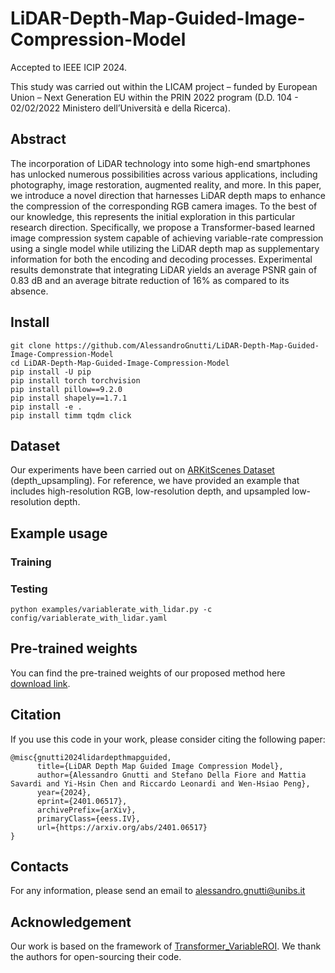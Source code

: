 # LiDAR-Depth-Map-Guided-Image-Compression-Model

Accepted to IEEE ICIP 2024.

This study was carried out within the LICAM project – funded by European Union – Next Generation EU  within the PRIN 2022 program (D.D. 104 - 02/02/2022 Ministero dell’Università e della Ricerca).

## Abstract

The incorporation of LiDAR technology into some high-end smartphones has unlocked numerous possibilities across various applications, including photography, image restoration, augmented reality, and more. In this paper, we introduce a novel direction that harnesses LiDAR depth maps to enhance the compression of the corresponding RGB camera images. To the best of our knowledge, this represents the initial exploration in this particular research direction. Specifically, we propose a Transformer-based learned image compression system capable of achieving variable-rate compression using a single model while utilizing the LiDAR depth map as supplementary information for both the encoding and decoding processes. Experimental results demonstrate that integrating LiDAR yields an average PSNR gain of $0.83$ dB and an average bitrate reduction of $16$% as compared to its absence.

## Install

```
git clone https://github.com/AlessandroGnutti/LiDAR-Depth-Map-Guided-Image-Compression-Model
cd LiDAR-Depth-Map-Guided-Image-Compression-Model 
pip install -U pip 
pip install torch torchvision
pip install pillow==9.2.0
pip install shapely==1.7.1 
pip install -e . 
pip install timm tqdm click
```

## Dataset

Our experiments have been carried out on [ARKitScenes Dataset](https://github.com/apple/ARKitScenes) (depth_upsampling). For reference, we have provided an example that includes high-resolution RGB, low-resolution depth, and upsampled low-resolution depth.

## Example usage

### Training

### Testing

`python examples/variablerate_with_lidar.py -c config/variablerate_with_lidar.yaml`

## Pre-trained weights

You can find the pre-trained weights of our proposed method here [download link](https://drive.google.com/file/d/1DcoVQiUGyYBv-NGhTkXi_U7FF8Tsc7tW/view?usp=drive_link).

## Citation

If you use this code in your work, please consider citing the following paper:

```
@misc{gnutti2024lidardepthmapguided,
      title={LiDAR Depth Map Guided Image Compression Model}, 
      author={Alessandro Gnutti and Stefano Della Fiore and Mattia Savardi and Yi-Hsin Chen and Riccardo Leonardi and Wen-Hsiao Peng},
      year={2024},
      eprint={2401.06517},
      archivePrefix={arXiv},
      primaryClass={eess.IV},
      url={https://arxiv.org/abs/2401.06517}
}
```

## Contacts

For any information, please send an email to alessandro.gnutti@unibs.it

## Acknowledgement

Our work is based on the framework of [Transformer_VariableROI](https://github.com/NYCU-MAPL/Transformer_VariableROI). We thank the authors for open-sourcing their code.
